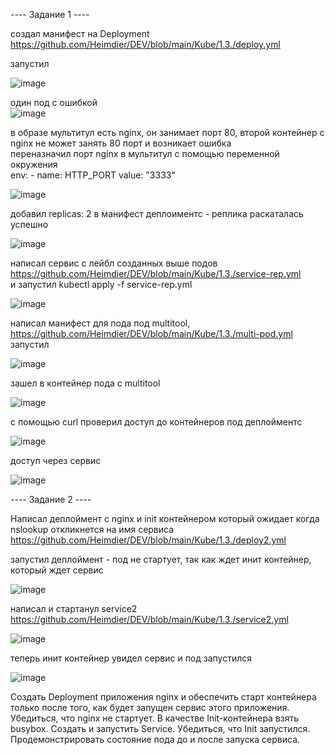---- Задание 1 ----   

создал манифест на Deployment https://github.com/Heimdier/DEV/blob/main/Kube/1.3./deploy.yml

запустил   

![image](https://github.com/user-attachments/assets/909f66bb-8e1f-45e0-ab15-7f33e8ab51dd)

один под с ошибкой    
![image](https://github.com/user-attachments/assets/5a8ff165-b35e-4d4b-8eb0-335b363132c4)

в образе мультитул есть nginx, он занимает порт 80, второй контейнер с nginx не может занять 80 порт и возникает ошибка    
переназначил порт nginx в мультитул с помощью переменной окружения     
        env:
        - name: HTTP_PORT
          value: "3333"

![image](https://github.com/user-attachments/assets/046d84d5-8617-4cbe-867f-0523a41e521f)

добавил   replicas: 2  в манифест деплоиментс - реплика раскаталась успешно

![image](https://github.com/user-attachments/assets/16a31df5-b44d-4760-9dc9-a546d9b02ea1)

написал сервис с лейбл созданных выше подов   https://github.com/Heimdier/DEV/blob/main/Kube/1.3./service-rep.yml   
и запустил kubectl apply -f service-rep.yml  

![image](https://github.com/user-attachments/assets/a6e6c502-bd56-42ef-bb1b-f09def08eaff)

написал манифест для пода под multitool, https://github.com/Heimdier/DEV/blob/main/Kube/1.3./multi-pod.yml  
запустил

![image](https://github.com/user-attachments/assets/d1758b1a-2ae9-4028-ac7c-3c39d70f5647)

зашел в контейнер пода с multitool   

![image](https://github.com/user-attachments/assets/0cfa3900-5584-4e52-a13b-9d719e123cdb)

с помощью curl проверил доступ до контейнеров под деплойментс   

![image](https://github.com/user-attachments/assets/561c03c2-2af9-45f2-8bee-7fe8ef9e657f)

доступ через сервис    

![image](https://github.com/user-attachments/assets/401e01c6-5be3-4d18-b3f9-ac0109c002ee)


---- Задание 2 ----    

Написал деплоймент с nginx и init контейнером который ожидает когда nslookup откликнется на имя сервиса   
https://github.com/Heimdier/DEV/blob/main/Kube/1.3./deploy2.yml     

запустил деплоймент - под не стартует, так как ждет инит контейнер, который ждет сервис     

![image](https://github.com/user-attachments/assets/0d4ae38a-b653-4598-b35d-a74658099349) 

написал и стартанул service2 https://github.com/Heimdier/DEV/blob/main/Kube/1.3./service2.yml      

![image](https://github.com/user-attachments/assets/849ceeb3-4c60-4515-a9e3-6dacb30d22cd)   

теперь инит контейнер увидел сервис и под запустился   

![image](https://github.com/user-attachments/assets/790ca5e0-5735-4897-87e0-8f6866e3c9bd)












Создать Deployment приложения nginx и обеспечить старт контейнера только после того, как будет запущен сервис этого приложения.
Убедиться, что nginx не стартует. В качестве Init-контейнера взять busybox.
Создать и запустить Service. Убедиться, что Init запустился.
Продемонстрировать состояние пода до и после запуска сервиса.

